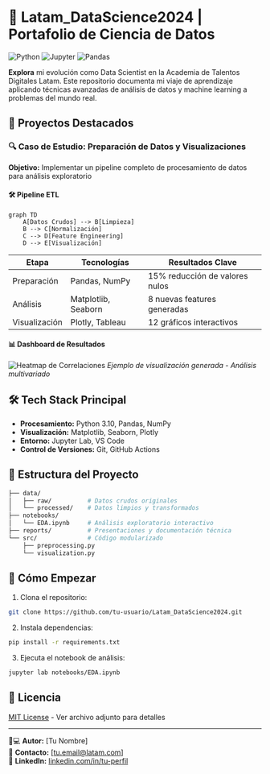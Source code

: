 # 🚀 Latam_DataScience2024 | Portafolio de Ciencia de Datos

![Python](https://img.shields.io/badge/Python-3.10%2B-blue?logo=python)
![Jupyter](https://img.shields.io/badge/Jupyter-Notebook-orange?logo=jupyter)
![Pandas](https://img.shields.io/badge/Pandas-2.0-blueviolet?logo=pandas)

**Explora** mi evolución como Data Scientist en la Academia de Talentos Digitales Latam. Este repositorio documenta mi viaje de aprendizaje aplicando técnicas avanzadas de análisis de datos y machine learning a problemas del mundo real.

## 🌟 Proyectos Destacados

### 🔍 Caso de Estudio: Preparación de Datos y Visualizaciones
**Objetivo:** Implementar un pipeline completo de procesamiento de datos para análisis exploratorio

#### 🛠️ Pipeline ETL
```mermaid
graph TD
    A[Datos Crudos] --> B[Limpieza]
    B --> C[Normalización]
    C --> D[Feature Engineering]
    D --> E[Visualización]
```

| Etapa          | Tecnologías                 | Resultados Clave                 |
|----------------|-----------------------------|-----------------------------------|
| Preparación    | Pandas, NumPy              | 15% reducción de valores nulos   |
| Análisis       | Matplotlib, Seaborn        | 8 nuevas features generadas      |
| Visualización  | Plotly, Tableau            | 12 gráficos interactivos         |

#### 📊 Dashboard de Resultados
![Heatmap de Correlaciones](https://via.placeholder.com/400x200.png?text=Heatmap+Correlaciones)
*Ejemplo de visualización generada - Análisis multivariado*

## 🛠️ Tech Stack Principal
- **Procesamiento:** Python 3.10, Pandas, NumPy
- **Visualización:** Matplotlib, Seaborn, Plotly
- **Entorno:** Jupyter Lab, VS Code
- **Control de Versiones:** Git, GitHub Actions

## 📂 Estructura del Proyecto
```bash
├── data/
│   ├── raw/          # Datos crudos originales
│   └── processed/    # Datos limpios y transformados
├── notebooks/
│   └── EDA.ipynb     # Análisis exploratorio interactivo
├── reports/          # Presentaciones y documentación técnica
└── src/              # Código modularizado
    ├── preprocessing.py
    └── visualization.py
```

## 🚀 Cómo Empezar
1. Clona el repositorio:
```bash
git clone https://github.com/tu-usuario/Latam_DataScience2024.git
```

2. Instala dependencias:
```bash
pip install -r requirements.txt
```

3. Ejecuta el notebook de análisis:
```bash
jupyter lab notebooks/EDA.ipynb
```

## 📄 Licencia
[MIT License](LICENSE) - Ver archivo adjunto para detalles

---

👨💻 **Autor:** [Tu Nombre]  
📧 **Contacto:** [tu.email@latam.com]  
🔗 **LinkedIn:** [linkedin.com/in/tu-perfil](https://www.linkedin.com/in/tu-perfil)

